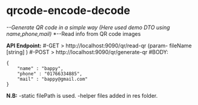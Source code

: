 # qrcode-encode-decode
*--Generate QR code in a simple way (Here used demo DTO using name,phone,mail)*
*--Read info from QR code images

**API Endpoint:**
#-GET > http://localhost:9090/qr/read-qr (param- fileName [string] )
#-POST > http://localhost:9090/qr/generate-qr 
#BODY:
```
{
	"name" : "bappy",
	"phone" : "01766334885",
	"mail" : "bappy@gmail.com"
}
```
**N.B:**
-static filePath is used.
-helper files added in res folder.
